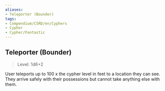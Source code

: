 ```yaml
---
aliases:
- Teleporter (Bounder)
tags:
- Compendium/CSRD/en/Cyphers
- Cypher
- Cypher/Fantastic
---
```


  
## Teleporter (Bounder)  
>Level: 1d6+2  
  
User teleports up to 100 x the cypher level in feet to a location they can see. They arrive safely with their possessions but cannot take anything else with them.